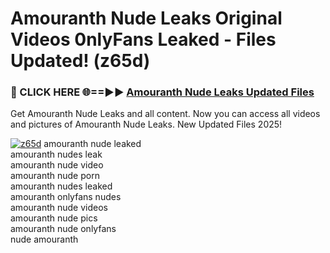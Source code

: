 # Amouranth Nude Leaks Original Videos 0nlyFans Leaked - Files Updated! (z65d)

<h3>🔴 CLICK HERE 🌐==►► <a href="https://tinyurl.com/5h6xmrr3" rel="nofollow">Amouranth Nude Leaks Updated Files</a></h3>

Get Amouranth Nude Leaks and all content. Now you can access all videos and pictures of Amouranth Nude Leaks. New Updated Files 2025!

[![z65d](https://i.imgur.com/KVD873Z.gif)](https://tinyurl.com/5h6xmrr3)
amouranth nude leaked<br>
amouranth nudes leak<br>
amouranth nude video<br>
amouranth nude porn<br>
amouranth nudes leaked<br>
amouranth onlyfans nudes<br>
amouranth nude videos<br>
amouranth nude pics<br>
amouranth nude onlyfans<br>
nude amouranth